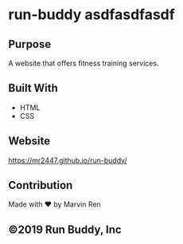 # run-buddy asdfasdfasdf

## Purpose 
A website that offers fitness training services.

## Built With 
* HTML
* CSS

## Website 
https://mr2447.github.io/run-buddy/

## Contribution
Made with ❤ by Marvin Ren

## ©️2019 Run Buddy, Inc
